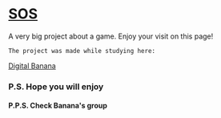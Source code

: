 # [SOS](https://fraula.github.io/SOS/)

A very big project about a game. Enjoy your visit on this page!

```
The project was made while studying here:
```

[Digital Banana](https://digital-banana.ru)

### P.S. Hope you will enjoy

#### P.P.S. Check Banana's group
